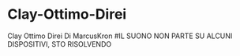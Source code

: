 # Clay-Ottimo-Direi
Clay Ottimo Direi Di MarcusKron
#IL SUONO NON PARTE SU ALCUNI DISPOSITIVI, STO RISOLVENDO

